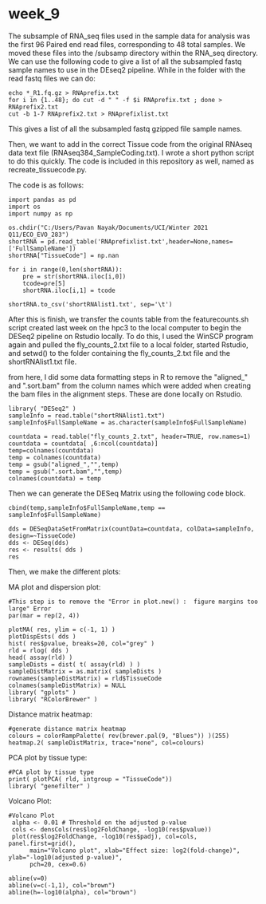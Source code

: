 # week_9


The subsample of RNA_seq files used in the sample data for analysis was the first 96 Paired end read files, corresponding to 48 total samples. We moved these files into the /subsamp directory within the RNA_seq directory. We can use the following code to give a list of all the subsampled fastq sample names to use in the DEseq2 pipeline.
While in the folder with the read fastq files we can do:

```
echo *_R1.fq.gz > RNAprefix.txt
for i in {1..48}; do cut -d " " -f $i RNAprefix.txt ; done > RNAprefix2.txt
cut -b 1-7 RNAprefix2.txt > RNAprefixlist.txt
```

This gives a list of all the subsampled fastq gzipped file sample names.

Then, we want to add in the correct Tissue code from the original RNAseq data text file (RNAseq384_SampleCoding.txt). I wrote a short python script to do this quickly. The code is included in this repository as well, named as recreate_tissuecode.py.

The code is as follows:

```
import pandas as pd
import os
import numpy as np

os.chdir("C:/Users/Pavan Nayak/Documents/UCI/Winter 2021 Q11/ECO_EVO_283")
shortRNA = pd.read_table('RNAprefixlist.txt',header=None,names=['FullSampleName'])
shortRNA["TissueCode"] = np.nan

for i in range(0,len(shortRNA)):
    pre = str(shortRNA.iloc[i,0])
    tcode=pre[5]
    shortRNA.iloc[i,1] = tcode

shortRNA.to_csv('shortRNAlist1.txt', sep='\t')

```
After this is finish, we transfer the counts table from the featurecounts.sh script created last week on the hpc3 to the local computer to begin the DESeq2 pipeline on Rstudio locally. To do this, I used the WinSCP program again and pulled the fly_counts_2.txt file to a local folder, started Rstudio, and setwd() to the folder containing the fly_counts_2.txt file and the shortRNAlist1.txt file.


from here, I did some data formatting steps in R to remove the "aligned_" and ".sort.bam" from the column names which were added when creating the bam files in the alignment steps. These are done locally on Rstudio.


```
library( "DESeq2" )
sampleInfo = read.table("shortRNAlist1.txt")
sampleInfo$FullSampleName = as.character(sampleInfo$FullSampleName)

countdata = read.table("fly_counts_2.txt", header=TRUE, row.names=1)
countdata = countdata[ ,6:ncol(countdata)]
temp=colnames(countdata)
temp = colnames(countdata)
temp = gsub("aligned_","",temp)
temp = gsub(".sort.bam","",temp)
colnames(countdata) = temp

```

Then we can generate the DESeq Matrix using the following code block.

```
cbind(temp,sampleInfo$FullSampleName,temp == sampleInfo$FullSampleName)

dds = DESeqDataSetFromMatrix(countData=countdata, colData=sampleInfo, design=~TissueCode)
dds <- DESeq(dds)
res <- results( dds )
res
```

Then, we make the different plots:

MA plot and dispersion plot:

```
#This step is to remove the "Error in plot.new() :  figure margins too large" Error
par(mar = rep(2, 4))

plotMA( res, ylim = c(-1, 1) )
plotDispEsts( dds )
hist( res$pvalue, breaks=20, col="grey" )
rld = rlog( dds )
head( assay(rld) )
sampleDists = dist( t( assay(rld) ) )
sampleDistMatrix = as.matrix( sampleDists )
rownames(sampleDistMatrix) = rld$TissueCode
colnames(sampleDistMatrix) = NULL
library( "gplots" )
library( "RColorBrewer" )
```

Distance matrix heatmap:

```
#generate distance matrix heatmap
colours = colorRampPalette( rev(brewer.pal(9, "Blues")) )(255)
heatmap.2( sampleDistMatrix, trace="none", col=colours)
```

PCA plot by tissue type:

```
#PCA plot by tissue type
print( plotPCA( rld, intgroup = "TissueCode"))
library( "genefilter" )
```

Volcano Plot:

```
#Volcano Plot
 alpha <- 0.01 # Threshold on the adjusted p-value
 cols <- densCols(res$log2FoldChange, -log10(res$pvalue))
 plot(res$log2FoldChange, -log10(res$padj), col=cols, panel.first=grid(),
      main="Volcano plot", xlab="Effect size: log2(fold-change)", ylab="-log10(adjusted p-value)",
      pch=20, cex=0.6)
 
abline(v=0)
abline(v=c(-1,1), col="brown")
abline(h=-log10(alpha), col="brown")
```
